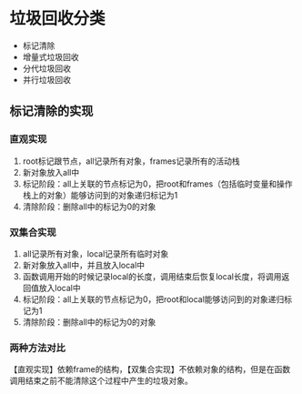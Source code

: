 <!--
 * @Author: xupingmao
 * @email: 578749341@qq.com
 * @Date: 2021-09-29 23:28:26
 * @LastEditors: xupingmao
 * @LastEditTime: 2024-05-26 23:29:35
 * @FilePath: /minipy/doc/垃圾回收.md
 * @Description: 描述
-->
# 垃圾回收分类

- 标记清除
- 增量式垃圾回收
- 分代垃圾回收
- 并行垃圾回收

## 标记清除的实现

### 直观实现

1. root标记跟节点，all记录所有对象，frames记录所有的活动栈
2. 新对象放入all中
3. 标记阶段：all上关联的节点标记为0，把root和frames（包括临时变量和操作栈上的对象）能够访问到的对象递归标记为1
4. 清除阶段：删除all中的标记为0的对象

### 双集合实现

1. all记录所有对象，local记录所有临时对象
2. 新对象放入all中，并且放入local中
3. 函数调用开始的时候记录local的长度，调用结束后恢复local长度，将调用返回值放入local中
4. 标记阶段：all上关联的节点标记为0，把root和local能够访问到的对象递归标记为1
5. 清除阶段：删除all中的标记为0的对象

### 两种方法对比

【直观实现】依赖frame的结构，【双集合实现】不依赖对象的结构，但是在函数调用结束之前不能清除这个过程中产生的垃圾对象。
